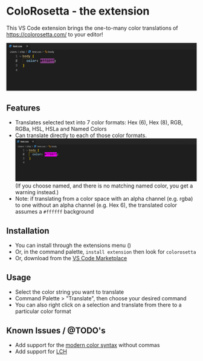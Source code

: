 # ColoRosetta - the extension

This VS Code extension brings the one-to-many color translations of https://colorosetta.com/ to your editor!

![A color translated from the editor into seven color formats](/images/translating-color.gif)
## Features

- Translates selected text into 7 color formats: Hex (6), Hex (8), RGB, RGBa, HSL, HSLa and Named Colors
- Can translate directly to each of those color formats.
![A color translated from the editor into seven color formats](/images/direct-translating-color.gif)
(If you choose named, and there is no matching named color, you get a warning instead.)
- Note: if translating from a color space with an alpha channel (e.g. rgba) to one without an alpha channel (e.g. Hex 6), the translated color assumes a `#ffffff` background

## Installation

- You can install through the extensions menu ()
- Or, in the command palette, `install extension` then look for `colorosetta`
- Or, download from the [VS Code Marketplace](https://marketplace.visualstudio.com/items?itemName=chipcullen.colorosetta)

## Usage

- Select the color string you want to translate
- Command Palette > "Translate", then choose your desired command
- You can also right click on a selection and translate from there to a particular color format
## Known Issues / @TODO's

- Add support for the [modern color syntax](https://twitter.com/mathias/status/1253242715304857601) without commas
- Add support for [LCH](https://css.land/lch/)




